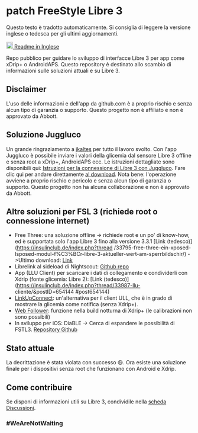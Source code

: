 
# patch FreeStyle Libre 3

Questo testo è tradotto automaticamente. Si consiglia di leggere la versione inglese o tedesca per gli ultimi aggiornamenti.

<a href="README.md"><img alt="EN" src="https://user-images.githubusercontent.com/65506676/190852356-073bf576-6e3a-45f3-a658-be1c4a8d7286.png" width="18px" /> Readme in Inglese</a>

Repo pubblico per guidare lo sviluppo di interfacce Libre 3 per app come xDrip+ o AndroidAPS. Questo repository è destinato allo scambio di informazioni sulle soluzioni attuali e su Libre 3.

## Disclaimer

L'uso delle informazioni e dell'app da github.com è a proprio rischio e senza alcun tipo di garanzia o supporto. Questo progetto non è affiliato e non è approvato da Abbott.

## Soluzione Juggluco

Un grande ringraziamento a [jkaltes](https://www.juggluco.nl/) per tutto il lavoro svolto. Con l'app Juggluco è possibile inviare i valori della glicemia dal sensore Libre 3 offline e senza root a xDrip+, AndroidAPS ecc. Le istruzioni dettagliate sono disponibili qui: [Istruzioni per la connessione di Libre 3 con Juggluco](./Juggluco-solution/instructions/en/instructions.md). Fare clic qui per andare direttamente [al download](https://www.juggluco.nl/Juggluco/download.html). Nota bene: l'operazione avviene a proprio rischio e pericolo e senza alcun tipo di garanzia o supporto. Questo progetto non ha alcuna collaborazione e non è approvato da Abbott.

## Altre soluzioni per FSL 3 (richiede root o connessione internet)

- Free Three: una soluzione offline -> richiede root e un po' di know-how, ed è supportata solo l'app Libre 3 fino alla versione 3.3.1 [Link (tedesco)](https://insulinclub.de/index.php?thread /33795-free-three-ein-xposed-lsposed-modul-f%C3%BCr-libre-3-aktueller-wert-am-sperrbildschir/)
       ->Ultimo download: [Link](https://mega.nz/file/H51h3ILS#65mfhvDvPbtnbdWSOeXHHNxABDD60nP7iODxaDN_QPk)
- Librelink al sideload di Nightscout: [Github repo](https://github.com/timoschlueter/nightscout-librelink-up)
- App (LLU Client) per scaricare i dati di collegamento e condividerli con Xdrip (fonte glicemia: Libre 2): [Link (tedesco)](https://insulinclub.de/index.php?thread/33987-llu- cliente/&postID=654144 #post654144)
- [LinkUpConnect](https://github.com/cmtjk/LinkUpConnect): un'alternativa per il client ULL, che è in grado di mostrare la glicemia come notifica (senza Xdrip+).
- [Web Follower](https://xdrip.readthedocs.io/en/latest/install/webfollower/): funzione nella build notturna di Xdrip+ (le calibrazioni non sono possibili)
- In sviluppo per iOS: DiaBLE -> Cerca di espandere le possibilità di FSTL3. [Repository Github](https://github.com/gui-dos/DiaBLE)

## Stato attuale

La decrittazione è stata violata con successo :smiley:. Ora esiste una soluzione finale per i dispositivi senza root che funzionano con Android e Xdrip.

## Come contribuire

Se disponi di informazioni utili su Libre 3, condividile nella [scheda Discussioni](https://github.com/maheini/FreeStyle-Libre-3-patch/discussions).

### #WeAreNotWaiting